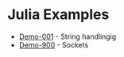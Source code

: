 
Julia Examples
====

* [Demo-001](Demo-001/) - String handlingig 
* [Demo-900](Demo-900/) - Sockets
